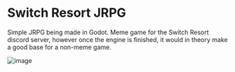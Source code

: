 <h1>Switch Resort JRPG</h1>

Simple JRPG being made in Godot. Meme game for the Switch Resort discord server, however once the engine is finished, it would in theory make a good base for a non-meme game.

![image](https://user-images.githubusercontent.com/28993090/76677332-6f52e680-65a3-11ea-9a00-acb247c9a562.png)
